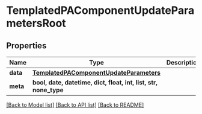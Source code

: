 # TemplatedPAComponentUpdateParametersRoot


## Properties
Name | Type | Description | Notes
------------ | ------------- | ------------- | -------------
**data** | [**TemplatedPAComponentUpdateParameters**](TemplatedPAComponentUpdateParameters.md) |  | 
**meta** | **bool, date, datetime, dict, float, int, list, str, none_type** |  | [optional] 

[[Back to Model list]](../README.md#documentation-for-models) [[Back to API list]](../README.md#documentation-for-api-endpoints) [[Back to README]](../README.md)


